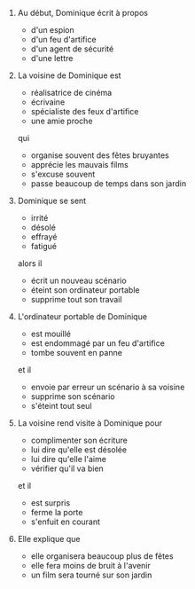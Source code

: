 ---
---

1. Au début, Dominique écrit à propos

   * d'un espion
   * d'un feu d'artifice
   * d'un agent de sécurité
   * d'une lettre

2. La voisine de Dominique est

   * réalisatrice de cinéma
   * écrivaine
   * spécialiste des feux d'artifice
   * une amie proche

   qui

   * organise souvent des fêtes bruyantes
   * apprécie les mauvais films
   * s'excuse souvent
   * passe beaucoup de temps dans son jardin

3. Dominique se sent

   * irrité
   * désolé
   * effrayé
   * fatigué

   alors il

   * écrit un nouveau scénario
   * éteint son ordinateur portable
   * supprime tout son travail

4. L'ordinateur portable de Dominique

   * est mouillé
   * est endommagé par un feu d'artifice
   * tombe souvent en panne

   et il

   * envoie par erreur un scénario à sa voisine
   * supprime son scénario
   * s'éteint tout seul

5. La voisine rend visite à Dominique pour

   * complimenter son écriture
   * lui dire qu'elle est désolée
   * lui dire qu'elle l'aime
   * vérifier qu'il va bien

   et il

   * est surpris
   * ferme la porte
   * s'enfuit en courant

6. Elle explique que

   * elle organisera beaucoup plus de fêtes
   * elle fera moins de bruit à l'avenir
   * un film sera tourné sur son jardin